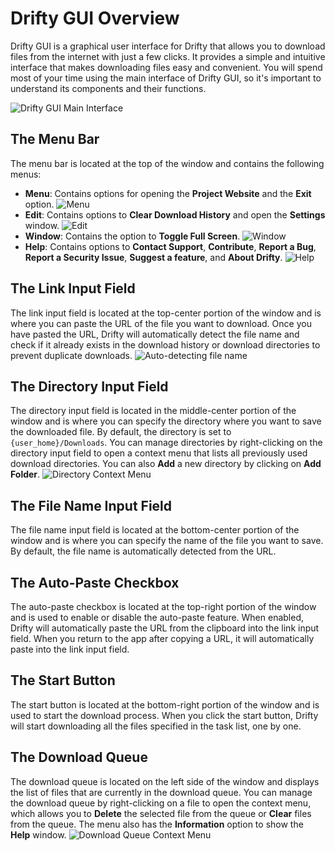 # Drifty GUI Overview

Drifty GUI is a graphical user interface for Drifty that allows you to download files from the internet with just a few clicks. It provides a simple and intuitive interface that makes downloading files easy and convenient.
You will spend most of your time using the main interface of Drifty GUI, so it's important to understand its components and their functions.

![Drifty GUI Main Interface](https://github.com/user-attachments/assets/4b0626cc-84d5-41d0-94b3-f3ceaa4670df)

## The Menu Bar

The menu bar is located at the top of the window and contains the following menus:

- **Menu**: Contains options for opening the **Project Website** and the **Exit** option.
  ![Menu](https://github.com/user-attachments/assets/b3cc2196-11d2-4bca-b621-599e4184258e)
- **Edit**: Contains options to **Clear Download History** and open the **Settings** window.
  ![Edit](https://github.com/user-attachments/assets/1c990f41-7c96-4b0b-bf7b-b577e171b487)
- **Window**: Contains the option to **Toggle Full Screen**.
  ![Window](https://github.com/user-attachments/assets/cda8166e-31db-4e74-8e18-661d4ae30803)
- **Help**: Contains options to **Contact Support**, **Contribute**, **Report a Bug**, **Report a Security Issue**, **Suggest a feature**, and **About Drifty**.
  ![Help](https://github.com/user-attachments/assets/d0e39364-56b2-441f-a308-e47f3feb6047)

## The Link Input Field

The link input field is located at the top-center portion of the window and is where you can paste the URL of the file you want to download. Once you have pasted the URL, Drifty will automatically detect the file name and check if it already exists in the download history or download directories to prevent duplicate downloads.
![Auto-detecting file name](https://github.com/user-attachments/assets/bff2ddc0-2de9-4631-be21-02aee87da3ee)

## The Directory Input Field

The directory input field is located in the middle-center portion of the window and is where you can specify the directory where you want to save the downloaded file. By default, the directory is set to `{user_home}/Downloads`. You can manage directories by right-clicking on the directory input field to open a context menu that lists all previously used download directories. You can also **Add** a new directory by clicking on **Add Folder**.
![Directory Context Menu](https://github.com/user-attachments/assets/303a593b-392f-46ea-891b-fe8e5a02fe49)

## The File Name Input Field

The file name input field is located at the bottom-center portion of the window and is where you can specify the name of the file you want to save. By default, the file name is automatically detected from the URL.

## The Auto-Paste Checkbox

The auto-paste checkbox is located at the top-right portion of the window and is used to enable or disable the auto-paste feature. When enabled, Drifty will automatically paste the URL from the clipboard into the link input field. When you return to the app after copying a URL, it will automatically paste into the link input field.

## The Start Button

The start button is located at the bottom-right portion of the window and is used to start the download process. When you click the start button, Drifty will start downloading all the files specified in the task list, one by one.

## The Download Queue

The download queue is located on the left side of the window and displays the list of files that are currently in the download queue. You can manage the download queue by right-clicking on a file to open the context menu, which allows you to **Delete** the selected file from the queue or **Clear** files from the queue. The menu also has the **Information** option to show the **Help** window.
![Download Queue Context Menu](https://github.com/user-attachments/assets/f719d2f5-7ed9-4f4a-b29f-b3c1254a89c5)
